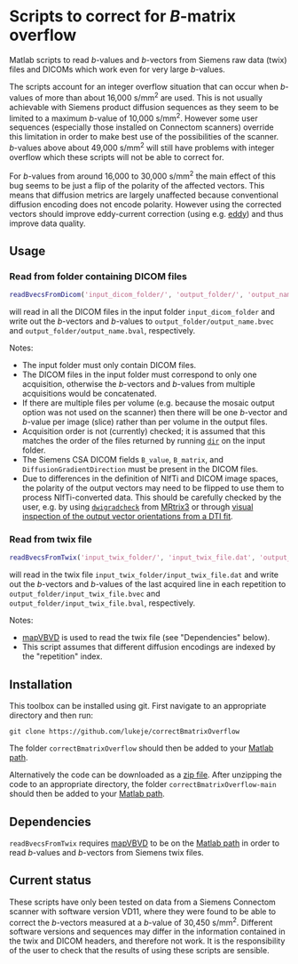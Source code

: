 # Scripts to correct for *B*-matrix overflow
Matlab scripts to read *b*-values and *b*-vectors from Siemens raw data (twix) files and DICOMs which work even for very large *b*-values.

The scripts account for an integer overflow situation that can occur when *b*-values of more than about 16,000 s/mm<sup>2</sup> are used.
This is not usually achievable with Siemens product diffusion sequences as they seem to be limited to a maximum *b*-value of 10,000 s/mm<sup>2</sup>.
However some user sequences (especially those installed on Connectom scanners) override this limitation in order to make best use of the possibilities of the scanner.
*b*-values above about 49,000 s/mm<sup>2</sup> will still have problems with integer overflow which these scripts will not be able to correct for.

For *b*-values from around 16,000 to 30,000 s/mm<sup>2</sup> the main effect of this bug seems to be just a flip of the polarity of the affected vectors.
This means that diffusion metrics are largely unaffected because conventional diffusion encoding does not encode polarity.
However using the corrected vectors should improve eddy-current correction (using e.g. [eddy](https://fsl.fmrib.ox.ac.uk/fsl/fslwiki/eddy)) and thus improve data quality.

## Usage
### Read from folder containing DICOM files
```matlab
readBvecsFromDicom('input_dicom_folder/', 'output_folder/', 'output_name');
```
will read in all the DICOM files in the input folder `input_dicom_folder` and write out the *b*-vectors and *b*-values to `output_folder/output_name.bvec` and `output_folder/output_name.bval`, respectively.

Notes:
- The input folder must only contain DICOM files. 
- The DICOM files in the input folder must correspond to only one acquisition, otherwise the *b*-vectors and *b*-values from multiple acquisitions would be concatenated.
- If there are multiple files per volume (e.g. because the mosaic output option was not used on the scanner) then there will be one *b*-vector and *b*-value per image (slice) rather than per volume in the output files.
- Acquisition order is not (currently) checked; it is assumed that this matches the order of the files returned by running [`dir`](https://mathworks.com/help/matlab/ref/dir.html) on the input folder.
- The Siemens CSA DICOM fields `B_value`, `B_matrix`, and `DiffusionGradientDirection` must be present in the DICOM files.
- Due to differences in the definition of NIfTi and DICOM image spaces, the polarity of the output vectors may need to be flipped to use them to process NIfTi-converted data. This should be carefully checked by the user, e.g. by using [`dwigradcheck`](https://mrtrix.readthedocs.io/en/latest/reference/commands/dwigradcheck.html) from [MRtrix3](https://mrtrix.readthedocs.io/en/latest/index.html) or through [visual inspection of the output vector orientations from a DTI fit](http://camino.cs.ucl.ac.uk/index.php?n=Tutorials.DTI#dt_fit).

### Read from twix file
```matlab
readBvecsFromTwix('input_twix_folder/', 'input_twix_file.dat', 'output_folder/');
```
will read in the twix file `input_twix_folder/input_twix_file.dat` and write out the *b*-vectors and *b*-values of the last acquired line in each repetition to `output_folder/input_twix_file.bvec` and `output_folder/input_twix_file.bval`, respectively.

Notes:
- [mapVBVD](https://github.com/pehses/mapVBVD) is used to read the twix file (see "Dependencies" below).
- This script assumes that different diffusion encodings are indexed by the "repetition" index.

## Installation
This toolbox can be installed using git. 
First navigate to an appropriate directory and then run:
```
git clone https://github.com/lukeje/correctBmatrixOverflow
```
The folder `correctBmatrixOverflow` should then be added to your [Matlab path](https://mathworks.com/help/matlab/matlab_env/add-remove-or-reorder-folders-on-the-search-path.html).

Alternatively the code can be downloaded as a [zip file](https://github.com/lukeje/correctBmatrixOverflow/archive/refs/heads/main.zip).
After unzipping the code to an appropriate directory, the folder `correctBmatrixOverflow-main` should then be added to your [Matlab path](https://mathworks.com/help/matlab/matlab_env/add-remove-or-reorder-folders-on-the-search-path.html).

## Dependencies
`readBvecsFromTwix` requires [mapVBVD](https://github.com/pehses/mapVBVD) to be on the [Matlab path](https://mathworks.com/help/matlab/matlab_env/add-remove-or-reorder-folders-on-the-search-path.html) in order to read *b*-values and *b*-vectors from Siemens twix files.

## Current status
These scripts have only been tested on data from a Siemens Connectom scanner with software version VD11, where they were found to be able to correct the *b*-vectors measured at a *b*-value of 30,450 s/mm<sup>2</sup>.
Different software versions and sequences may differ in the information contained in the twix and DICOM headers, and therefore not work.
It is the responsibility of the user to check that the results of using these scripts are sensible.
